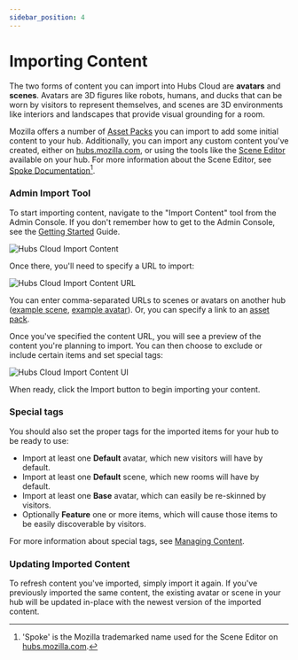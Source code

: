```yaml
---
sidebar_position: 4
---
```


# Importing Content

The two forms of content you can import into Hubs Cloud are **avatars** and **scenes**. Avatars are 3D figures like robots, humans, and ducks that can be worn by visitors to represent themselves, and scenes are 3D environments like interiors and landscapes that provide visual grounding for a room.

Mozilla offers a number of [Asset Packs](./hubs-cloud-asset-packs.md) you can import to add some initial content to your hub. Additionally, you can import any custom content you've created, either on [hubs.mozilla.com](https://hubs.mozilla.com), or using the tools like the [Scene Editor](./hubs-cloud-enable-scene-editor.md) available on your hub. For more information about the Scene Editor, see [Spoke Documentation](http://hubs.local:3000/docs/docs/spoke-creating-projects.html)[^1].

### Admin Import Tool

To start importing content, navigate to the "Import Content" tool from the Admin Console. If you don't remember how to get to the Admin Console, see the [Getting Started](./hubs-cloud-getting-started.md) Guide.

[^1]: 'Spoke' is the Mozilla trademarked name used for the Scene Editor on [hubs.mozilla.com](https://hubs.mozilla.com).

![Hubs Cloud Import Content](/img/hubs-cloud-import-content.jpeg)

Once there, you'll need to specify a URL to import:

![Hubs Cloud Import Content URL](/img/hubs-cloud-import-content-url.jpeg)

You can enter comma-separated URLs to scenes or avatars on another hub ([example scene](https://hubs.mozilla.com/scenes/rWgv5zN/winter-cheer), [example avatar](https://hubs.mozilla.com/avatars/PcJ8Sxb)). Or, you can specify a link to an [asset pack](./hubs-cloud-asset-packs.md).

Once you've specified the content URL, you will see a preview of the content you're planning to import. You can then choose to exclude or include certain items and set special tags:

![Hubs Cloud Import Content UI](/img/hubs-cloud-import-ui.jpeg)

When ready, click the Import button to begin importing your content.

### Special tags

You should also set the proper tags for the imported items for your hub to be ready to use:

- Import at least one **Default** avatar, which new visitors will have by default.
- Import at least one **Default** scene, which new rooms will have by default.
- Import at least one **Base** avatar, which can easily be re-skinned by visitors.
- Optionally **Feature** one or more items, which will cause those items to be easily discoverable by visitors.

For more information about special tags, see [Managing Content](./hubs-cloud-managing-content.md).

### Updating Imported Content

To refresh content you've imported, simply import it again. If you've previously imported the same content, the existing avatar or scene in your hub will be updated in-place with the newest version of the imported content.
